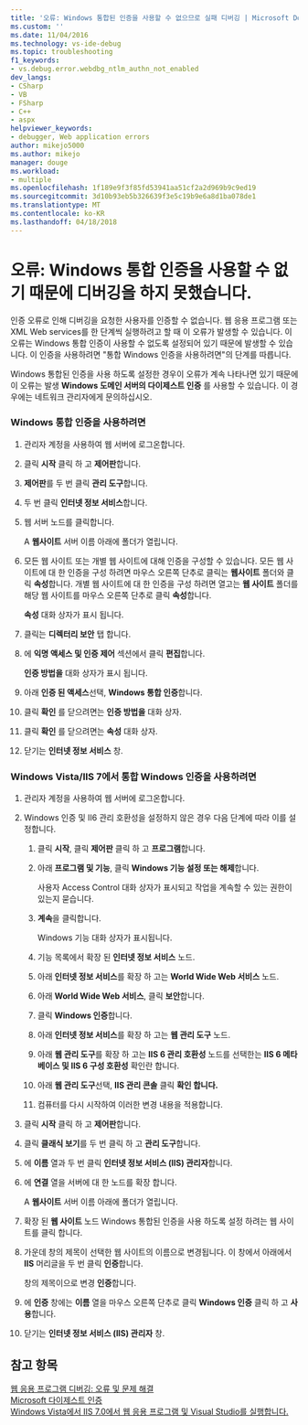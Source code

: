 ```yaml
---
title: '오류: Windows 통합된 인증을 사용할 수 없으므로 실패 디버깅 | Microsoft Docs'
ms.custom: ''
ms.date: 11/04/2016
ms.technology: vs-ide-debug
ms.topic: troubleshooting
f1_keywords:
- vs.debug.error.webdbg_ntlm_authn_not_enabled
dev_langs:
- CSharp
- VB
- FSharp
- C++
- aspx
helpviewer_keywords:
- debugger, Web application errors
author: mikejo5000
ms.author: mikejo
manager: douge
ms.workload:
- multiple
ms.openlocfilehash: 1f189e9f3f85fd53941aa51cf2a2d969b9c9ed19
ms.sourcegitcommit: 3d10b93eb5b326639f3e5c19b9e6a8d1ba078de1
ms.translationtype: MT
ms.contentlocale: ko-KR
ms.lasthandoff: 04/18/2018
---
```

# <a name="error-debugging-failed-because-integrated-windows-authentication-is-not-enabled"></a>오류: Windows 통합 인증을 사용할 수 없기 때문에 디버깅을 하지 못했습니다.
인증 오류로 인해 디버깅을 요청한 사용자를 인증할 수 없습니다. 웹 응용 프로그램 또는 XML Web services를 한 단계씩 실행하려고 할 때 이 오류가 발생할 수 있습니다. 이 오류는 Windows 통합 인증이 사용할 수 없도록 설정되어 있기 때문에 발생할 수 있습니다. 이 인증을 사용하려면 "통합 Windows 인증을 사용하려면"의 단계를 따릅니다.  
  
 Windows 통합된 인증을 사용 하도록 설정한 경우이 오류가 계속 나타나면 있기 때문에이 오류는 발생 **Windows 도메인 서버의 다이제스트 인증** 를 사용할 수 있습니다. 이 경우에는 네트워크 관리자에게 문의하십시오.  
  
### <a name="to-enable-integrated-windows-authentication"></a>Windows 통합 인증을 사용하려면  
  
1.  관리자 계정을 사용하여 웹 서버에 로그온합니다.  
  
2.  클릭 **시작** 클릭 하 고 **제어판**합니다.  
  
3.  **제어판**를 두 번 클릭 **관리 도구**합니다.  
  
4.  두 번 클릭 **인터넷 정보 서비스**합니다.  
  
5.  웹 서버 노드를 클릭합니다.  
  
     A **웹사이트** 서버 이름 아래에 폴더가 열립니다.  
  
6.  모든 웹 사이트 또는 개별 웹 사이트에 대해 인증을 구성할 수 있습니다. 모든 웹 사이트에 대 한 인증을 구성 하려면 마우스 오른쪽 단추로 클릭는 **웹사이트** 폴더와 클릭 **속성**합니다. 개별 웹 사이트에 대 한 인증을 구성 하려면 열고는 **웹 사이트** 폴더를 해당 웹 사이트를 마우스 오른쪽 단추로 클릭 **속성**합니다.  
  
     **속성** 대화 상자가 표시 됩니다.  
  
7.  클릭는 **디렉터리 보안** 탭 합니다.  
  
8.  에 **익명 액세스 및 인증 제어** 섹션에서 클릭 **편집**합니다.  
  
     **인증 방법을** 대화 상자가 표시 됩니다.  
  
9. 아래 **인증 된 액세스**선택, **Windows 통합 인증**합니다.  
  
10. 클릭 **확인** 를 닫으려면는 **인증 방법을** 대화 상자.  
  
11. 클릭 **확인** 를 닫으려면는 **속성** 대화 상자.  
  
12. 닫기는 **인터넷 정보 서비스** 창.  
  
### <a name="to-enable-integrated-windows-authentication-in-windows-vistaiis-7"></a>Windows Vista/IIS 7에서 통합 Windows 인증을 사용하려면  
  
1.  관리자 계정을 사용하여 웹 서버에 로그온합니다.  
  
2.  Windows 인증 및 II6 관리 호환성을 설정하지 않은 경우 다음 단계에 따라 이를 설정합니다.  
  
    1.  클릭 **시작**, 클릭 **제어판** 클릭 하 고 **프로그램**합니다.  
  
    2.  아래 **프로그램 및 기능**, 클릭 **Windows 기능 설정 또는 해제**합니다.  
  
         사용자 Access Control 대화 상자가 표시되고 작업을 계속할 수 있는 권한이 있는지 묻습니다.  
  
    3.  **계속**을 클릭합니다.  
  
         Windows 기능 대화 상자가 표시됩니다.  
  
    4.  기능 목록에서 확장 된 **인터넷 정보 서비스** 노드.  
  
    5.  아래 **인터넷 정보 서비스**를 확장 하 고는 **World Wide Web 서비스** 노드.  
  
    6.  아래 **World Wide Web 서비스**, 클릭 **보안**합니다.  
  
    7.  클릭 **Windows 인증**합니다.  
  
    8.  아래 **인터넷 정보 서비스**를 확장 하 고는 **웹 관리 도구** 노드.  
  
    9. 아래 **웹 관리 도구**를 확장 하 고는 **IIS 6 관리 호환성** 노드를 선택한는 **IIS 6 메타 베이스 및 IIS 6 구성 호환성** 확인란 합니다.  
  
    10. 아래 **웹 관리 도구**선택, **IIS 관리 콘솔** 클릭 **확인 합니다.**  
  
    11. 컴퓨터를 다시 시작하여 이러한 변경 내용을 적용합니다.  
  
3.  클릭 **시작** 클릭 하 고 **제어판**합니다.  
  
4.  클릭 **클래식 보기**를 두 번 클릭 하 고 **관리 도구**합니다.  
  
5.  에 **이름** 열과 두 번 클릭 **인터넷 정보 서비스 (IIS) 관리자**합니다.  
  
6.  에 **연결** 열을 서버에 대 한 노드를 확장 합니다.  
  
     A **웹사이트** 서버 이름 아래에 폴더가 열립니다.  
  
7.  확장 된 **웹 사이트** 노드 Windows 통합된 인증을 사용 하도록 설정 하려는 웹 사이트를 클릭 합니다.  
  
8.  가운데 창의 제목이 선택한 웹 사이트의 이름으로 변경됩니다. 이 창에서 아래에서 **IIS** 머리글을 두 번 클릭 **인증**합니다.  
  
     창의 제목이으로 변경 **인증**합니다.  
  
9. 에 **인증** 창에는 **이름** 열을 마우스 오른쪽 단추로 클릭 **Windows 인증** 클릭 하 고 **사용**합니다.  
  
10. 닫기는 **인터넷 정보 서비스 (IIS) 관리자** 창.  
  
## <a name="see-also"></a>참고 항목  
 [웹 응용 프로그램 디버깅: 오류 및 문제 해결](../debugger/debugging-web-applications-errors-and-troubleshooting.md)   
 [Microsoft 다이제스트 인증](http://go.microsoft.com/fwlink/?LinkId=77938)   
 [Windows Vista에서 IIS 7.0에서 웹 응용 프로그램 및 Visual Studio를 실행합니다.](http://msdn.microsoft.com/Library/262a82ac-dd0e-4096-86c6-fb463e88be66)